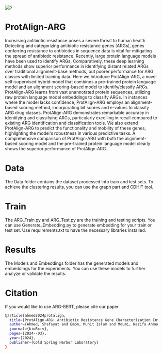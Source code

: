 
![2](https://github.com/Shafayat115/ProtAlign-ARG/assets/94142950/b7d433b8-ac87-4ef9-92fd-5f7afb8350f7)
# ProtAlign-ARG
Increasing antibiotic resistance poses a severe threat to human health. Detecting and categorizing antibiotic resistance genes (ARGs), genes conferring resistance to antibiotics in sequence data is vital for mitigating the spread of antibiotic resistance. Recently, large protein language models have been used to identify ARGs. Comparatively, these deep learning methods show superior performance in identifying distant related ARGs over traditional alignment-base methods, but poorer performance for ARG classes with limited training data. Here we introduce ProtAlign-ARG,
a novel self-supervised hybrid model that combines a pre-trained protein language model and an alignment scoring-based model to identify/classify ARGs. 
ProtAlign-ARG learns from vast unannotated protein sequences, utilizing raw protein language model embeddings to classify ARGs. In instances where the model lacks confidence, 
ProtAlign-ARG 
employs an alignment-based scoring method, incorporating bit scores and e-values to classify ARG drug classes. ProtAlign-ARG demonstrates remarkable accuracy in identifying and classifying ARGs, particularly excelling in recall compared to existing ARG identification and classification tools. We also extend ProtAlign-ARG
to predict the functionality and mobility of these genes, highlighting the model's robustness in various predictive tasks. 
A comprehensive comparison of  ProtAlign-ARG with both the alignment-based scoring model
and the pre-trained protein language model clearly shows the superior performance of ProtAlign-ARG.

# Data
The Data folder contains the dataset processed into train and test sets. To achieve the clustering results, you can use the graph part and CDHIT tool.

# Train
The ARG_Train.py and ARG_Test.py are the training and testing scripts. You can use Generate_Embedding.py to generate embedding for your train or test set. Use requirements.txt to have the necessary libraries installed. 

# Results
The Models and Embeddings folder has the generated models and embeddings for the experiments. You can use these models to further analyze or validate the results.

# Citation
If you would like to use ARG-BERT, please cite our paper
```sh
@article{ahmed2024protalign,
  title={ProtAlign-ARG: Antibiotic Resistance Gene Characterization Integrating Protein Language Models and Alignment-Based Scoring},
  author={Ahmed, Shafayat and Emon, Muhit Islam and Moumi, Nazifa Ahmed and Huang, Lifu and Zhou, Dawei and Vikesland, Peter and Pruden, Amy and Zhang, Liqing},
  journal={bioRxiv},
  pages={2024--03},
  year={2024},
  publisher={Cold Spring Harbor Laboratory}
}
